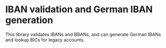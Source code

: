# IBAN validation and German IBAN generation

This library validates IBANs and BBANs, and can generate German IBANs and lookup BICs
for legacy accounts.

